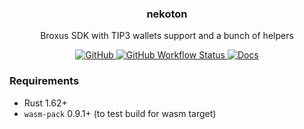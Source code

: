 <p align="center">
    <h3 align="center">nekoton</h3>
    <p align="center">Broxus SDK with TIP3 wallets support and a bunch of helpers</p>
    <p align="center">
        <a href="/LICENSE">
            <img alt="GitHub" src="https://img.shields.io/github/license/broxus/nekoton" />
        </a>
        <a href="https://github.com/broxus/nekoton/actions?query=workflow%3Amaster">
            <img alt="GitHub Workflow Status" src="https://img.shields.io/github/workflow/status/broxus/nekoton/master" />
        </a>
         <a href="https://broxus.github.io/nekoton/nekoton/">
            <img alt="Docs" src="https://img.shields.io/badge/docs-latest-brightgreen" />
        </a>
    </p>

### Requirements

- Rust 1.62+
- `wasm-pack` 0.9.1+ (to test build for wasm target)
